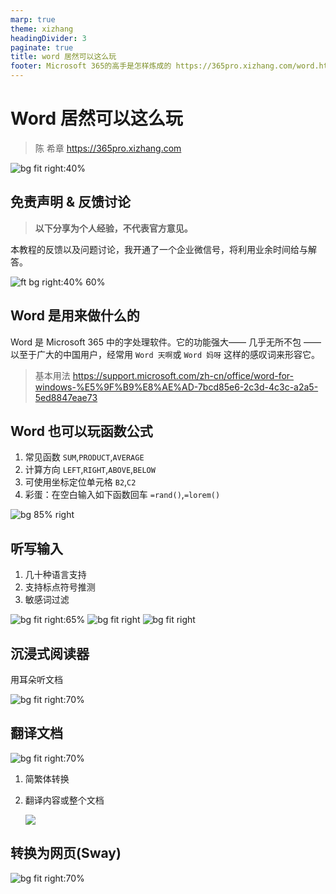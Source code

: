 ```yaml
---
marp: true
theme: xizhang
headingDivider: 3
paginate: true
title: word 居然可以这么玩
footer: Microsoft 365的高手是怎样炼成的 https://365pro.xizhang.com/word.html
---
```


# Word 居然可以这么玩
> 陈 希章 https://365pro.xizhang.com

![bg fit right:40%](images/wordicon.png)

## 免责声明 & 反馈讨论

> **以下分享为个人经验，不代表官方意见。**

本教程的反馈以及问题讨论，我开通了一个企业微信号，将利用业余时间给与解答。

![ft bg right:40% 60%](images/qrcode.jpg)


## Word 是用来做什么的
<!-- _backgroundColor: azure -->


Word 是 Microsoft 365 中的字处理软件。它的功能强大—— 几乎无所不包 —— 以至于广大的中国用户，经常用 `Word 天啊`或 `Word 妈呀` 这样的感叹词来形容它。

> 基本用法 https://support.microsoft.com/zh-cn/office/word-for-windows-%E5%9F%B9%E8%AE%AD-7bcd85e6-2c3d-4c3c-a2a5-5ed8847eae73

## Word 也可以玩函数公式

1. 常见函数 
`SUM`,`PRODUCT`,`AVERAGE`
1. 计算方向 
`LEFT`,`RIGHT`,`ABOVE`,`BELOW`
1. 可使用坐标定位单元格
`B2`,`C2`
1. 彩蛋：在空白输入如下函数回车
`=rand()`,`=lorem()`

![bg 85% right](images/wordfunction.gif)

## 听写输入

1. 几十种语言支持
1. 支持标点符号推测
1. 敏感词过滤

![bg fit right:65%](images/diction.png)
![bg fit right](images/diction-languages.png)
![bg fit right](images/diction-languages-preview.png)

## 沉浸式阅读器

用耳朵听文档

![bg fit right:70%](images/immersive.png)

## 翻译文档
![bg fit right:70%](images/translator2.png)

1. 简繁体转换
1. 翻译内容或整个文档

    ![](images/translator.png)

## 转换为网页(Sway)

<!-- https://sway.office.com/ZdxVnMdxGVTWp2w2?authoringPlay=true&publish -->

![bg fit right:70%](images/convertdoc.png)
